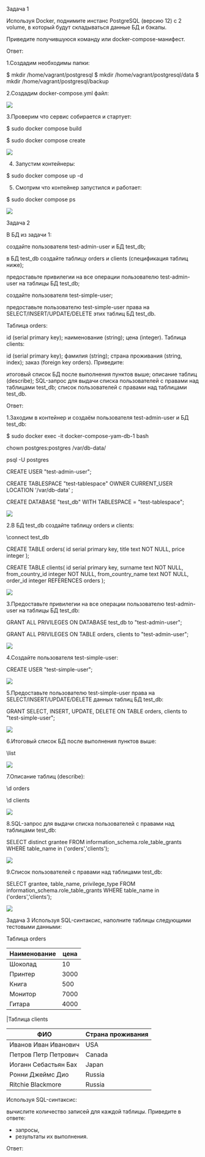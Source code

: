 Задача 1

Используя Docker, поднимите инстанс PostgreSQL (версию 12) c 2 volume, в который будут складываться данные БД и бэкапы.

Приведите получившуюся команду или docker-compose-манифест.

Ответ:

1.Cоздадим необходимы папки:

$ mkdir /home/vagrant/postgresql
$ mkdir /home/vagrant/postgresql/data
$ mkdir /home/vagrant/postgresql/backup

2.Cоздадим docker-compose.yml файл:

![](Screenshots/6.2.13.png)

3.Проверим что сервис собирается и стартует:

$ sudo docker compose build

$ sudo docker compose create

![](Screenshots/6.2.1.png)

4. Запустим контейнеры:

$ sudo docker compose up -d

5. Смотрим что контейнер запустился и работает:

$ sudo docker compose ps

![](Screenshots/6.2.11.png)

Задача 2

В БД из задачи 1:

создайте пользователя test-admin-user и БД test_db;

в БД test_db создайте таблицу orders и clients (спeцификация таблиц ниже);

предоставьте привилегии на все операции пользователю test-admin-user на таблицы БД test_db;

создайте пользователя test-simple-user;

предоставьте пользователю test-simple-user права на SELECT/INSERT/UPDATE/DELETE этих таблиц БД test_db.

Таблица orders:

id (serial primary key);
наименование (string);
цена (integer).
Таблица clients:

id (serial primary key);
фамилия (string);
страна проживания (string, index);
заказ (foreign key orders).
Приведите:

итоговый список БД после выполнения пунктов выше;
описание таблиц (describe);
SQL-запрос для выдачи списка пользователей с правами над таблицами test_db;
список пользователей с правами над таблицами test_db.

Ответ:

1.Заходим в контейнер и создаём пользователя test-admin-user и БД test_db:

$ sudo docker exec -it docker-compose-yam-db-1 bash

chown postgres:postgres /var/db-data/

psql -U postgres

CREATE USER "test-admin-user";

CREATE TABLESPACE "test-tablespace" OWNER CURRENT_USER
LOCATION '/var/db-data'
;

CREATE DATABASE "test_db" WITH TABLESPACE = "test-tablespace";

![](Screenshots/6.2.21.png)

2.В БД test_db создайте таблицу orders и clients:

\connect test_db

CREATE TABLE orders(
    id          serial primary key,
    title       text NOT NULL,
    price       integer
);

CREATE TABLE clients(
    id            serial primary key,
    surname       text NOT NULL,
    from_country_id  integer NOT NULL,
    from_country_name text NOT NULL,
    order_id      integer REFERENCES orders
);

![](Screenshots/6.2.22.png)

3.Предоставьте привилегии на все операции пользователю test-admin-user на таблицы БД test_db:

GRANT ALL PRIVILEGES ON DATABASE test_db to "test-admin-user";

GRANT ALL PRIVILEGES ON TABLE orders, clients  to "test-admin-user";

![](Screenshots/6.2.23.png)

4.Создайте пользователя test-simple-user:

CREATE USER "test-simple-user";

![](Screenshots/6.2.24.png)

5.Предоставьте пользователю test-simple-user права на SELECT/INSERT/UPDATE/DELETE данных таблиц БД test_db:

GRANT SELECT, INSERT, UPDATE, DELETE ON TABLE orders, clients  to "test-simple-user";

![](Screenshots/6.2.25.png)

6.Итоговый список БД после выполнения пунктов выше:

\list

![](Screenshots/6.2.261.png)

7.Описание таблиц (describe):

\d orders

\d clients

![](Screenshots/6.2.27.png)

8.SQL-запрос для выдачи списка пользователей с правами над таблицами test_db:

SELECT distinct grantee
FROM information_schema.role_table_grants
WHERE table_name in ('orders','clients');

![](Screenshots/6.2.28.png)

9.Список пользователей с правами над таблицами test_db:

SELECT grantee, table_name, privilege_type
FROM information_schema.role_table_grants
WHERE table_name in ('orders','clients');

![](Screenshots/6.2.29.png)

Задача 3
Используя SQL-синтаксис, наполните таблицы следующими тестовыми данными:

Таблица orders

| Наименование | цена |
| --- | --- |
| Шоколад | 10 |
| Принтер | 3000 |
| Книга | 500 |
| Монитор | 7000 |
| Гитара | 4000 |

|Таблица clients

| ФИО | Страна проживания |
| --- | --- |
| Иванов Иван Иванович | USA |
| Петров Петр Петрович | Canada |
| Иоганн Себастьян Бах | Japan |
| Ронни Джеймс Дио | Russia |
| Ritchie Blackmore | Russia |

Используя SQL-синтаксис:

вычислите количество записей для каждой таблицы.
Приведите в ответе:

- запросы,
- результаты их выполнения.

Ответ:


